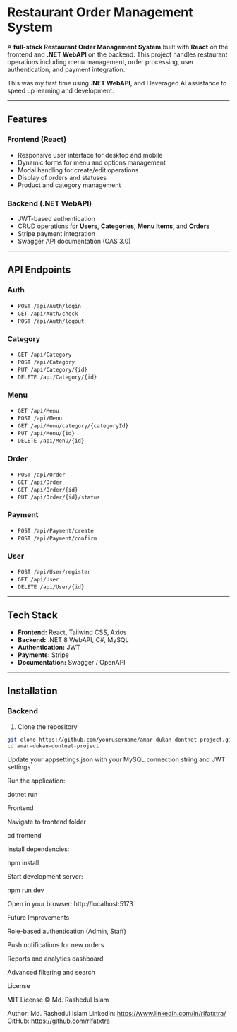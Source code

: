 # Restaurant Order Management System

A **full-stack Restaurant Order Management System** built with **React** on the frontend and **.NET WebAPI** on the backend. This project handles restaurant operations including menu management, order processing, user authentication, and payment integration.  

This was my first time using **.NET WebAPI**, and I leveraged AI assistance to speed up learning and development.

---

## Features

### Frontend (React)
- Responsive user interface for desktop and mobile
- Dynamic forms for menu and options management
- Modal handling for create/edit operations
- Display of orders and statuses
- Product and category management

### Backend (.NET WebAPI)
- JWT-based authentication
- CRUD operations for **Users**, **Categories**, **Menu Items**, and **Orders**
- Stripe payment integration
- Swagger API documentation (OAS 3.0)

---

## API Endpoints

### Auth
- `POST /api/Auth/login`
- `GET /api/Auth/check`
- `POST /api/Auth/logout`

### Category
- `GET /api/Category`
- `POST /api/Category`
- `PUT /api/Category/{id}`
- `DELETE /api/Category/{id}`

### Menu
- `GET /api/Menu`
- `POST /api/Menu`
- `GET /api/Menu/category/{categoryId}`
- `PUT /api/Menu/{id}`
- `DELETE /api/Menu/{id}`

### Order
- `POST /api/Order`
- `GET /api/Order`
- `GET /api/Order/{id}`
- `PUT /api/Order/{id}/status`

### Payment
- `POST /api/Payment/create`
- `POST /api/Payment/confirm`

### User
- `POST /api/User/register`
- `GET /api/User`
- `DELETE /api/User/{id}`

---

## Tech Stack

- **Frontend:** React, Tailwind CSS, Axios
- **Backend:** .NET 8 WebAPI, C#, MySQL
- **Authentication:** JWT
- **Payments:** Stripe
- **Documentation:** Swagger / OpenAPI

---

## Installation

### Backend
1. Clone the repository
```bash
git clone https://github.com/yourusername/amar-dukan-dontnet-project.git
cd amar-dukan-dontnet-project

```
Update your appsettings.json with your MySQL connection string and JWT settings

Run the application:

dotnet run

Frontend

Navigate to frontend folder

cd frontend


Install dependencies:

npm install


Start development server:

npm run dev


Open in your browser: http://localhost:5173


Future Improvements

Role-based authentication (Admin, Staff)

Push notifications for new orders

Reports and analytics dashboard

Advanced filtering and search

License

MIT License © Md. Rashedul Islam

Author: Md. Rashedul Islam
LinkedIn: https://www.linkedin.com/in/rifatxtra/
GitHub: https://github.com/rifatxtra